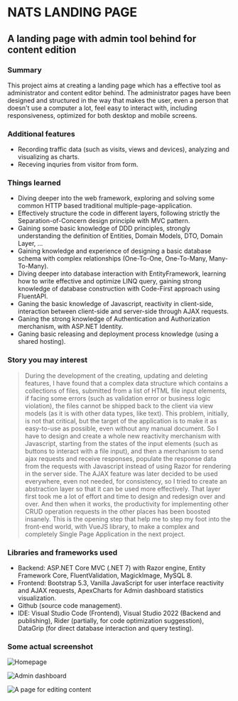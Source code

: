 # NATS LANDING PAGE
## A landing page with admin tool behind for content edition

### Summary
This project aims at creating a landing page which has a effective tool as administrator and content editor behind.
The administrator pages have been designed and structured in the way that makes the user, even a person that doesn't use a computer a lot, feel easy to interact with, including responsiveness, optimized for both desktop and mobile screens.

### Additional features
- Recording traffic data (such as visits, views and devices), analyzing and visualizing as charts.
- Receving inquries from visitor from form.

### Things learned
- Diving deeper into the web framework, exploring and solving some common HTTP based traditional multiple-page-application.
- Effectively structure the code in different layers, following strictly the Separation-of-Concern design principle with MVC pattern.
- Gaining some basic knowledge of DDD principles, strongly understanding the definition of Entities, Domain Models, DTO, Domain Layer, ...
- Gaining knowledge and experience of designing a basic database schema with complex relationships (One-To-One, One-To-Many, Many-To-Many).
- Diving deeper into database interaction with EntityFramework, learning how to write effective and optimize LINQ query, gaining strong knowledge of database construction with Code-First approach using FluentAPI.
- Ganing the basic knowledge of Javascript, reactivity in client-side, interaction between client-side and server-side through AJAX requests.
- Ganing the strong knowledge of Authentication and Authorization merchanism, with ASP.NET Identity.
- Ganing basic releasing and deployment process knowledge (using a shared hosting).

### Story you may interest
> During the development of the creating, updating and deleting features, I have found that a complex data structure which contains a collections of files, submitted from a list of HTML file input elements, if facing some errors (such as validation error or business logic violation), the files cannot
be shipped back to the client via view models (as it is with other data types, like text). This problem, initially, is not that critical, but the target of the application is to make it as easy-to-use as possible, even without any manual document. So I have to design and create a whole new reactivity
merchanism with Javascript, starting from the states of the input elements (such as buttons to interact with a file input), and then a merchanism to send ajax requests and receive responses, populate the response data from the requests with Javascript instead of using Razor for rendering in the server side.
The AJAX feature was later decided to be used everywhere, even not needed, for consistency, so I tried to create an abstraction layer so that it can be used more effectively. That layer first took me a lot of effort and time to design and redesign over and over. And then when it works, the productivity for
implementing other CRUD operation requests in the other places has been boosted insanely.
This is the opening step that help me to step my foot into the front-end world, with VueJS library, to make a complex and completely Single Page Application in the next project.

### Libraries and frameworks used
- Backend: ASP.NET Core MVC (.NET 7) with Razor engine, Entity Framework Core, FluentValidation, MagickImage, MySQL 8.
- Frontend: Bootstrap 5.3, Vanilla JavaScript for user interface reactivity and AJAX requests, ApexCharts for Admin dashboard statistics visualization.
- Github (source code management).
- IDE: Visual Studio Code (Frontend), Visual Studio 2022 (Backend and publishing), Rider (partially, for code optimization suggesstion), DataGrip (for direct database interaction and query testing).

### Some actual screenshot
![Homepage](https://i.ibb.co/jJH5JNq/Homepage.png)

![Admin dashboard](https://i.ibb.co/KrV9Y8k/Admin-Dashboard.png)

![A page for editing content](https://i.ibb.co/Lt4BX2c/Admin-CRUD.png)
